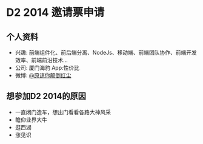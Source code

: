 # D2 2014 邀请票申请

## 个人资料

- 兴趣: 前端组件化、前后端分离、NodeJs、移动端、前端团队协作、前端开发效率、前端前沿技术...
- 公司: 厦门海豹 App:性价比
- 微博: [@原谅你颠倒红尘](http://weibo.com/u/2006656721) 


## 想参加D2 2014的原因

- 一直闭门造车，想出门看看各路大神风采
- 瞻仰业界大牛
- 逛西湖
- 涨见识
